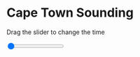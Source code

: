 <h1>Cape Town Sounding</h1>
<p>Drag the slider to change the time</p>

<div class="slidecontainer">
<input oninput='setImage(this)' class="slider" type="range" min="0" max="5" value="0" step="1" />
<img id='img'/>
</div>

<script>
var img = document.getElementById('img');
var img_array = ['/assets/images/skwt/skd_cpt_wrfout_d01_2020-06-14_12:00:00.png',
'/assets/images/skwt/skd_cpt_wrfout_d01_2020-06-14_18:00:00.png',
'/assets/images/skwt/skd_cpt_wrfout_d01_2020-06-15_00:00:00.png',
'/assets/images/skwt/skd_cpt_wrfout_d01_2020-06-15_06:00:00.png',
'/assets/images/skwt/skd_cpt_wrfout_d01_2020-06-15_12:00:00.png',];
function setImage(obj)
{
        var value = obj.value;
        img.src = img_array[value];

}
</script>

